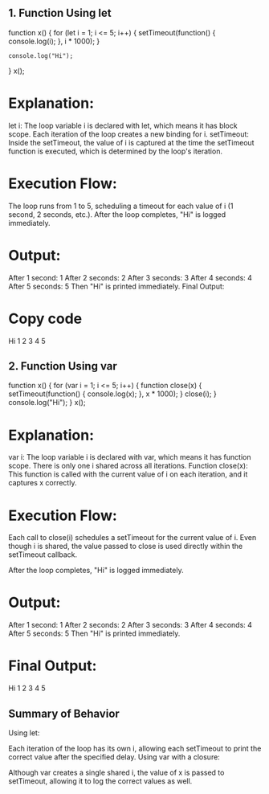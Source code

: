## 1. Function Using let

function x() {
    for (let i = 1; i <= 5; i++) {
        setTimeout(function() {
            console.log(i);
        }, i * 1000);
    }

    console.log("Hi");
}
x();

# Explanation:
let i: The loop variable i is declared with let, which means it has block scope. Each iteration of the loop creates a new binding for i.
setTimeout: Inside the setTimeout, the value of i is captured at the time the setTimeout function is executed, which is determined by the loop's iteration.

# Execution Flow:
The loop runs from 1 to 5, scheduling a timeout for each value of i (1 second, 2 seconds, etc.).
After the loop completes, "Hi" is logged immediately.

# Output:
After 1 second: 1
After 2 seconds: 2
After 3 seconds: 3
After 4 seconds: 4
After 5 seconds: 5
Then "Hi" is printed immediately.
Final Output:

# Copy code
Hi
1
2
3
4
5


## 2. Function Using var

function x() {
    for (var i = 1; i <= 5; i++) {
        function close(x) {
            setTimeout(function() {
                console.log(x);
            }, x * 1000);
        }
        close(i);
    }
    console.log("Hi");
}
x();


# Explanation:
var i: The loop variable i is declared with var, which means it has function scope. There is only one i shared across all iterations.
Function close(x): This function is called with the current value of i on each iteration, and it captures x correctly.

# Execution Flow:
Each call to close(i) schedules a setTimeout for the current value of i. Even though i is shared, the value passed to close is used directly within the setTimeout callback.

After the loop completes, "Hi" is logged immediately.
# Output:
After 1 second: 1
After 2 seconds: 2
After 3 seconds: 3
After 4 seconds: 4
After 5 seconds: 5
Then "Hi" is printed immediately.


# Final Output:
Hi
1
2
3
4
5

## Summary of Behavior
Using let:

Each iteration of the loop has its own i, allowing each setTimeout to print the correct value after the specified delay.
Using var with a closure:

Although var creates a single shared i, the value of x is passed to setTimeout, allowing it to log the correct values as well.